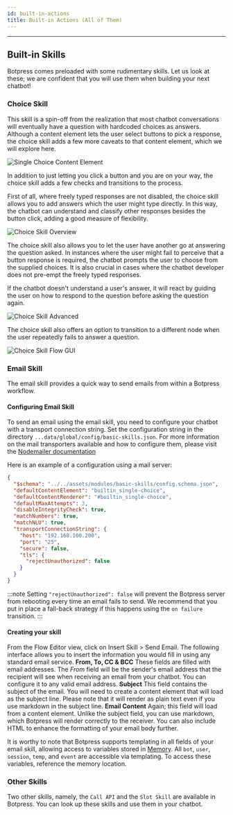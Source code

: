 ```yaml
---
id: built-in-actions
title: Built-in Actions (All of Them)
---
```


--------------------

## Built-in Skills

Botpress comes preloaded with some rudimentary skills. Let us look at these; we are confident that you will use them when building your next chatbot!

### Choice Skill
This skill is a spin-off from the realization that most chatbot conversations will eventually have a question with hardcoded choices as answers. Although a content element lets the user select buttons to pick a response, the choice skill adds a few more caveats to that content element, which we will explore here.

![Single Choice Content Element](/assets/single-choice.png)

In addition to just letting you click a button and you are on your way, the choice skill adds a few checks and transitions to the process.

First of all, where freely typed responses are not disabled, the choice skill allows you to add answers which the user might type directly. In this way, the chatbot can understand and classify other responses besides the button click, adding a good measure of flexibility.

![Choice Skill Overview](/assets/choice-skill-entry.png)

The choice skill also allows you to let the user have another go at answering the question asked. In instances where the user might fail to perceive that a button response is required, the chatbot prompts the user to choose from the supplied choices. It is also crucial in cases where the chatbot developer does not pre-empt the freely typed responses. 

If the chatbot doesn't understand a user's answer, it will react by guiding the user on how to respond to the question before asking the question again. 

![Choice Skill Advanced](/assets/choice-skill-tries.png)

The choice skill also offers an option to transition to a different node when the user repeatedly fails to answer a question.

![Choice Skill Flow GUI](/assets/choice-skill-transitions.png)

### Email Skill

The email skill provides a quick way to send emails from within a Botpress workflow.

#### Configuring Email Skill
To send an email using the email skill, you need to configure your chatbot with a transport connection string. Set the configuration string in the directory `...data/global/config/basic-skills.json`. For more information on the mail transporters available and how to configure them, please visit the [Nodemailer documentation](https://nodemailer.com/smtp/#examples)

Here is an example of a configuration using a mail server:

```json
{
  "$schema": "../../assets/modules/basic-skills/config.schema.json",
  "defaultContentElement": "builtin_single-choice",
  "defaultContentRenderer": "#builtin_single-choice",
  "defaultMaxAttempts": 3,
  "disableIntegrityCheck": true,
  "matchNumbers": true,
  "matchNLU": true,
  "transportConnectionString": {
    "host": "192.168.100.200",
    "port": "25",
    "secure": false,
    "tls": {
      "rejectUnauthorized": false
    }
  }
}
```

:::note
Setting `"rejectUnauthorized": false` will prevent the Botpress server from rebooting every time an email fails to send. We recommend that you put in place a fall-back strategy if this happens using the `on failure` transition.
:::

#### Creating your skill

From the Flow Editor view, click on Insert Skill > Send Email. The following interface allows you to insert the information you would fill in using any standard email service.
**From, To, CC & BCC** These fields are filled with email addresses. The _From_ field will be the sender's email address that the recipient will see when receiving an email from your chatbot. You can configure it to any valid email address. 
**Subject** This field contains the subject of the email. You will need to create a content element that will load as the subject line. Please note that it will render as plain text even if you use markdown in the subject line.
**Email Content** Again; this field will load from a content element. Unlike the subject field, you can use markdown, which Botpress will render correctly to the receiver. You can also include HTML to enhance the formatting of your email body further.

It is worthy to note that Botpress supports templating in all fields of your email skill, allowing access to variables stored in [Memory](/docs/building-chatbots/memory-&-data-persistence/flow-memory). All `bot`, `user`, `session`, `temp`, and `event` are accessible via templating. To access these variables, reference the memory location.

### Other Skills
Two other skills, namely, the `Call API` and the `Slot Skill` are available in Botpress. You can look up these skills and use them in your chatbot.
